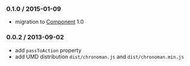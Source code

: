 ### 0.1.0 / 2015-01-09

* migration to [Component](https://github.com/componentjs/component) 1.0

### 0.0.2 / 2013-09-02

* add `passToAction` property
* add UMD distribution `dist/chronoman.js` and  `dist/chronoman.min.js`
